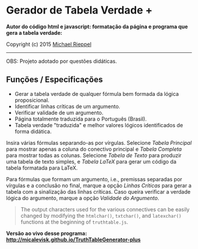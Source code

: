 # Gerador de Tabela Verdade +


**Autor do código html e javascript: formatação da página e programa que gera a tabela verdade:**

Copyright (c) 2015 [Michael Rieppel](https://github.com/mrieppel/TruthTableGenerator "Github page")

----

OBS: Projeto adotado por questões didáticas.

## Funções / Especificações
- Gerar a tabela verdade de qualquer fórmula bem formada da lógica proposicional.
- Identificar linhas críticas de um argumento.
- Verificar validade de um argumento.
- Página totalmente traduzida para o Português (Brasil).
- Tabela verdade "traduzida" e melhor valores lógicos identificados de forma didática.

Insira várias fórmulas separando-as por vírgulas.
Selecione *Tabela Principal* para mostrar apenas a coluna do conectivo principal e *Tabela Completa* para mostrar todas as colunas.
Selecione *Tabela de Texto* para produzir uma tabela de texto simples,
e *Tabela LaTeX* para gerar um código da tabela formatada para LaTeX.

Para fórmulas que formam um argumento, i.e., premissas separadas por vírgulas e a conclusão no final, marque a opção *Linhas Críticas* para gerar a tabela com a sinalização das linhas críticas. Caso queira verificar a verdade lógica do argumento, marque a opção *Validade do Argumento*.

>The output characters used for the various connectives can be easily changed by modifying the `htmlchar()`, `txtchar()`, and `latexchar()`
functions at the beginning of `truthtable.js`.



**Versão ao vivo desse programa: http://micalevisk.github.io/TruthTableGenerator-plus**
